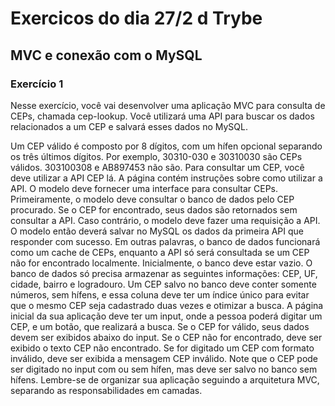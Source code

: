 # Exercicos do dia 27/2 d Trybe

## MVC e conexão com o MySQL

### Exercício 1

  Nesse exercício, você vai desenvolver uma aplicação MVC para consulta de CEPs, chamada cep-lookup. Você utilizará uma API para buscar os dados relacionados a um CEP e salvará esses dados no MySQL.

  Um CEP válido é composto por 8 dígitos, com um hífen opcional separando os três últimos dígitos. Por exemplo, 30310-030 e 30310030 são CEPs válidos. 303100308 e AB897453 não são.
  Para consultar um CEP, você deve utilizar a API CEP lá. A página contém instruções sobre como utilizar a API.
  O modelo deve fornecer uma interface para consultar CEPs. Primeiramente, o modelo deve consultar o banco de dados pelo CEP procurado. Se o CEP for encontrado, seus dados são retornados sem consultar a API. Caso contrário, o modelo deve fazer uma requisição a API. O modelo então deverá salvar no MySQL os dados da primeira API que responder com sucesso. Em outras palavras, o banco de dados funcionará como um cache de CEPs, enquanto a API só será consultada se um CEP não for encontrado localmente. Inicialmente, o banco deve estar vazio.
  O banco de dados só precisa armazenar as seguintes informações: CEP, UF, cidade, bairro e logradouro. Um CEP salvo no banco deve conter somente números, sem hífens, e essa coluna deve ter um índice único para evitar que o mesmo CEP seja cadastrado duas vezes e otimizar a busca.
  A página inicial da sua aplicação deve ter um input, onde a pessoa poderá digitar um CEP, e um botão, que realizará a busca. Se o CEP for válido, seus dados devem ser exibidos abaixo do input. Se o CEP não for encontrado, deve ser exibido o texto CEP não encontrado. Se for digitado um CEP com formato inválido, deve ser exibida a mensagem CEP inválido.
  Note que o CEP pode ser digitado no input com ou sem hífen, mas deve ser salvo no banco sem hífens.
  Lembre-se de organizar sua aplicação seguindo a arquitetura MVC, separando as responsabilidades em camadas.
